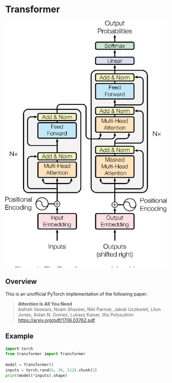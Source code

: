 # Transformer

![model](assets/3-Figure1-1.png)

## Overview
This is an unofficial PyTorch implementation of the following paper:

> **Attention Is All You Need** <br>
> Ashish Vaswani, Noam Shazeer, Niki Parmar, Jakob Uszkoreit, Llion Jones, Aidan N. Gomez, Lukasz Kaiser, Illia Polosukhin <br>
> https://arxiv.org/pdf/1706.03762.pdf

## Example
```python
import torch
from transformer import Transformer

model = Transformer()
inputs = torch.rand(4, 30, 512).chunk(2)
print(model(*inputs).shape)
```
